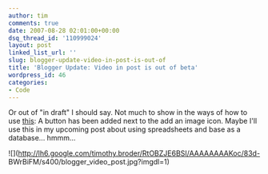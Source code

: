 ```yaml
---
author: tim
comments: true
date: 2007-08-28 02:01:00+00:00
dsq_thread_id: '110999024'
layout: post
linked_list_url: ''
slug: blogger-update-video-in-post-is-out-of
title: 'Blogger Update: Video in post is out of beta'
wordpress_id: 46
categories:
- Code
---
```


Or out of "in draft" I should say. Not much to show in the ways of how to use
[this](http://buzz.blogger.com/2007/08/3-2-1-action.html): A button has been
added next to the add an image icon. Maybe I'll use this in my upcoming post
about using spreadsheets and base as a database... hmmm...  
  
![](http://lh6.google.com/timothy.broder/RtOBZJE6BSI/AAAAAAAAKoc/83d-
BWrBiFM/s400/blogger_video_post.jpg?imgdl=1)

